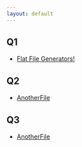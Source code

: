 ```yaml
---
layout: default
---
```


## Q1
 - [Flat File Generators!](http://mongy352.github.io/curriculum/lessons/flat-file-generators)

## Q2 
 - [AnotherFile](http://mongy352.github.io/curriculum/lessons/agile)
 
## Q3
  - [AnotherFile](http://mongy352.github.io/curriculum/lessons/docker)
